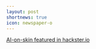 ```yaml
---
layout: post
shortnews: true
icon: newspaper-o
---
```

[AI-on-skin featured in hackster.io](https://www.hackster.io/news/sensitive-skin-834216873e13)
